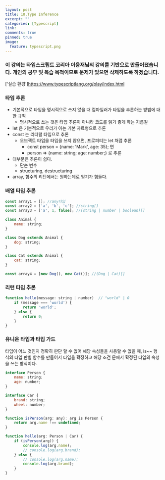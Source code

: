 ```yaml
---
layout: post
title: 10.Type Inference
excerpt: ""
categories: [Typescript]
link:
comments: true
pinned: true
image:
  feature: typescript.png
---
```


### 이 강의는 타입스크립트 코리아 이웅재님의 강의를 기반으로 만들어졌습니다. 개인의 공부 및 복습 목적이므로 문제가 있으면 삭제하도록 하겠습니다.

['실습 환경']<https://www.typescriptlang.org/play/index.html>

### 타입 추론

* 기본적으로 타입을 명시적으로 쓰지 않을 때 컴파일러가 타입을 추론하는 방법에 대한 규칙
    * 명시적으로 쓰는 것은 타입 추론이 아니라 코드를 읽기 좋게 하는 지름길
* let 은 기본적으로 우리가 아는 기본 자료형으로 추론
* const 는 리터럴 타입으로 추론
    * 오브젝트 타입을 타입을 쓰지 않으면, 프로퍼티는 let 처럼 추론
        * const person = {name: 'Mark', age: 35}; 면
        * person => {name: string; age: number;} 로 추론
* 대부분은 추론이 쉽다.
    * 단순 변수
    * structuring, destructuring
* array, 함수의 리턴에서는 원하는데로 얻기가 힘들다.

### 배열 타입 추론

~~~javascript
const array1 = []; //any타입
const array2 = ['a', 'b', 'c']; //string[]
const array3 = ['a', 1, false]; //(string | number | boolean)[]

class Animal {
    name: string;
}

class Dog extends Animal {
    dog: string;
}

class Cat extends Animal {
    cat: string;
}

const array4 = [new Dog(), new Cat()]; //(Dog | Cat)[]
~~~

### 리턴 타입 추론

~~~javascript
function hello(message: string | number)  // "world" | 0
    if (message === 'world') {
        return 'world';
    } else {
        return 0;
    }
}
~~~

### 유니온 타입과 타입 가드

타입이 어느 것인지 정확히 판단 할 수 없어 해당 속성들을 사용할 수 없을 때, is~~ 형식의 타입 판별 함수를 만들어서 타입을 확정하고 해당 조건 문에서 확정된 타입의 속성을 쓰는 방식이다.

~~~javascript
interface Person {
    name: string;
    age: number;
}

interface Car {
    brand: string;
    wheel: number;
}

function isPerson(arg: any): arg is Person {
    return arg.name !== undefined;
}

function hello(arg: Person | Car) {
    if (isPerson(arg)) {
        console.log(arg.name);
        // console.log(arg.brand);
    } else {
        // console.log(arg.name);
        console.log(arg.brand);
    }
}
~~~
